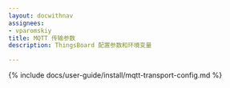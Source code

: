 ```yaml
---
layout: docwithnav
assignees:
- vparomskiy
title: MQTT 传输参数
description: ThingsBoard 配置参数和环境变量

---
```


{% include docs/user-guide/install/mqtt-transport-config.md %}
